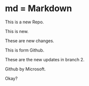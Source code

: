 # md = Markdown

This is a new Repo.


This is new.

These are new changes.

This is form Github.

These are the new updates in branch 2.

Github by Microsoft.


Okay?
